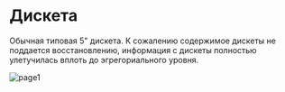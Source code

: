 # Дискета

Обычная типовая 5" дискета. К сожалению содержимое дискеты не поддается восстановлению, информация с дискеты полностью улетучилась вплоть до эгрегориального уровня.

![page1](page2_2.jpeg)
